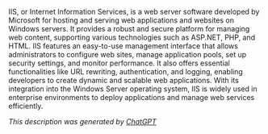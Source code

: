IIS, or Internet Information Services, is a web server software developed by Microsoft for hosting and serving web applications and websites on Windows servers. It provides a robust and secure platform for managing web content, supporting various technologies such as ASP.NET, PHP, and HTML. IIS features an easy-to-use management interface that allows administrators to configure web sites, manage application pools, set up security settings, and monitor performance. It also offers essential functionalities like URL rewriting, authentication, and logging, enabling developers to create dynamic and scalable web applications. With its integration into the Windows Server operating system, IIS is widely used in enterprise environments to deploy applications and manage web services efficiently.

*This description was generated by [ChatGPT](https://chatgpt.com/)*